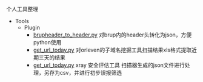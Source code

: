 个人工具整理
- Tools
  - Plugin
    - [brupheader_to_header.py](./brupheader_to_header.py)
    对brup内的header头转化为json，方便python使用
    - [get_url_today.py](./get_url_today.py)
    对orleven的子域名挖掘工具扫描结果xls格式提取近期三天的结果
    - [get_url_today.py](./get_url_today.py)
    xray 安全评估工具 扫描器生成的json文件进行处理，另存为csv，并进行初步误报筛选
